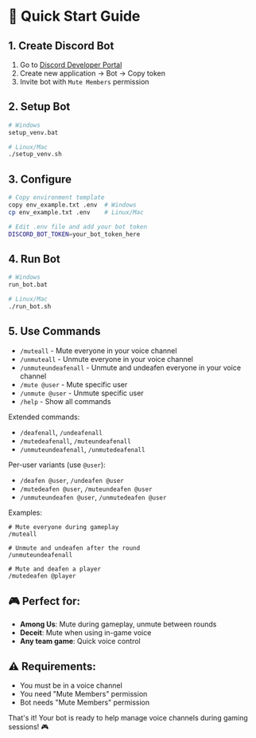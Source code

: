 # 🚀 Quick Start Guide

## 1. Create Discord Bot
1. Go to [Discord Developer Portal](https://discord.com/developers/applications)
2. Create new application → Bot → Copy token
3. Invite bot with `Mute Members` permission

## 2. Setup Bot
```bash
# Windows
setup_venv.bat

# Linux/Mac
./setup_venv.sh
```

## 3. Configure
```bash
# Copy environment template
copy env_example.txt .env  # Windows
cp env_example.txt .env    # Linux/Mac

# Edit .env file and add your bot token
DISCORD_BOT_TOKEN=your_bot_token_here
```

## 4. Run Bot
```bash
# Windows
run_bot.bat

# Linux/Mac
./run_bot.sh
```

## 5. Use Commands
- `/muteall` - Mute everyone in your voice channel
- `/unmuteall` - Unmute everyone in your voice channel
- `/unmuteundeafenall` - Unmute and undeafen everyone in your voice channel
- `/mute @user` - Mute specific user
- `/unmute @user` - Unmute specific user
- `/help` - Show all commands

Extended commands:
- `/deafenall`, `/undeafenall`
- `/mutedeafenall`, `/muteundeafenall`
- `/unmuteundeafenall`, `/unmutedeafenall`

Per-user variants (use `@user`):
- `/deafen @user`, `/undeafen @user`
- `/mutedeafen @user`, `/muteundeafen @user`
- `/unmuteundeafen @user`, `/unmutedeafen @user`

Examples:
```
# Mute everyone during gameplay
/muteall

# Unmute and undeafen after the round
/unmuteundeafenall

# Mute and deafen a player
/mutedeafen @player
```

## 🎮 Perfect for:
- **Among Us**: Mute during gameplay, unmute between rounds
- **Deceit**: Mute when using in-game voice
- **Any team game**: Quick voice control

## ⚠️ Requirements:
- You must be in a voice channel
- You need "Mute Members" permission
- Bot needs "Mute Members" permission

That's it! Your bot is ready to help manage voice channels during gaming sessions! 🎮
